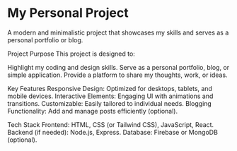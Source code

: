 # My Personal Project
A modern and minimalistic project that showcases my skills and serves as a personal portfolio or blog.

Project Purpose
This project is designed to:

Highlight my coding and design skills.
Serve as a personal portfolio, blog, or simple application.
Provide a platform to share my thoughts, work, or ideas.

Key Features
Responsive Design: Optimized for desktops, tablets, and mobile devices.
Interactive Elements: Engaging UI with animations and transitions.
Customizable: Easily tailored to individual needs.
Blogging Functionality: Add and manage posts efficiently (optional).

Tech Stack
Frontend: HTML, CSS (or Tailwind CSS), JavaScript, React.
Backend (if needed): Node.js, Express.
Database: Firebase or MongoDB (optional).
